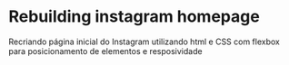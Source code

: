 # Rebuilding instagram homepage
 Recriando página inicial do Instagram utilizando html e CSS com flexbox para posicionamento de elementos e resposividade
